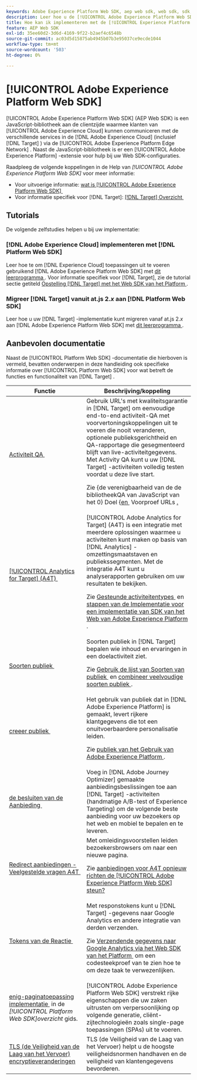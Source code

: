 ```yaml
---
keywords: Adobe Experience Platform Web SDK, aep web sdk, web sdk, sdk, adobe Experience cloud, platform edge network, adobe Experience platform edge network, edge network, aep edge network, Adobe Experience Platform Web SDK0
description: Leer hoe u de [!UICONTROL Adobe Experience Platform Web SDK] kunt gebruiken om te communiceren met de verschillende services in de [!UICONTROL Adobe Experience Cloud] tot en met de [!UICONTROL AEP Edge Network] .
title: Hoe kan ik implementeren met de [!UICONTROL Experience Platform Web SDK] ?
feature: AEP Web SDK
exl-id: 35ee60d2-3d6d-4169-9f22-b2aef4c6548b
source-git-commit: ac03d5d15875ab4945b07b3e95037ce9ecde1044
workflow-type: tm+mt
source-wordcount: '503'
ht-degree: 0%

---
```


# [!UICONTROL Adobe Experience Platform Web SDK]

[!UICONTROL Adobe Experience Platform Web SDK] (AEP Web SDK) is een JavaScript-bibliotheek aan de clientzijde waarmee klanten van [!UICONTROL Adobe Experience Cloud] kunnen communiceren met de verschillende services in de [!DNL Adobe Experience Cloud] (inclusief [!DNL Target] ) via de [!UICONTROL Adobe Experience Platform Edge Network] . Naast de JavaScript-bibliotheek is er een [!UICONTROL Adobe Experience Platform] -extensie voor hulp bij uw Web SDK-configuraties.

Raadpleeg de volgende koppelingen in de Help van *[!UICONTROL Adobe Experience Platform Web SDK]* voor meer informatie:

* Voor uitvoerige informatie: [&#x200B; wat is [!UICONTROL Adobe Experience Platform Web SDK] &#x200B;](https://experienceleague.adobe.com/docs/experience-platform/edge/home.html?lang=nl-NL)
* Voor informatie specifiek voor [!DNL Target]: [[!DNL Target]  Overzicht &#x200B;](https://experienceleague.adobe.com/docs/experience-platform/edge/personalization/adobe-target/target-overview.html?lang=nl-NL)

## Tutorials

De volgende zelfstudies helpen u bij uw implementatie:

### [!DNL Adobe Experience Cloud] implementeren met [!DNL Platform Web SDK]

Leer hoe te om [!DNL Experience Cloud] toepassingen uit te voeren gebruikend [!DNL Adobe Experience Platform Web SDK] met [&#x200B; dit leerprogramma &#x200B;](https://experienceleague.adobe.com/docs/platform-learn/implement-web-sdk/overview.html?lang=nl-NL). Voor informatie specifiek voor [!DNL Target], zie de tutorial sectie getiteld [&#x200B; Opstelling  [!DNL Target]  met het Web SDK van het Platform &#x200B;](https://experienceleague.adobe.com/docs/platform-learn/implement-web-sdk/applications-setup/setup-target.html?lang=nl-NL).

### Migreer [!DNL Target] vanuit at.js 2.*x* aan [!DNL Platform Web SDK]

Leer hoe u uw [!DNL Target] -implementatie kunt migreren vanaf at.js 2.*x* aan [!DNL Adobe Experience Platform Web SDK] met [&#x200B; dit leerprogramma &#x200B;](https://experienceleague.adobe.com/docs/platform-learn/migrate-target-to-websdk/introduction.html?lang=nl-NL).

## Aanbevolen documentatie

Naast de [!UICONTROL Platform Web SDK] -documentatie die hierboven is vermeld, bevatten onderwerpen in deze handleiding ook specifieke informatie over [!UICONTROL Platform Web SDK] voor wat betreft de functies en functionaliteit van [!DNL Target] .

| Functie | Beschrijving/koppeling |
| --- | --- |
| [&#x200B; Activiteit QA &#x200B;](https://experienceleague.adobe.com/docs/target/using/activities/activity-qa/activity-qa.html?lang=nl-NL) | Gebruik URL&#39;s met kwaliteitsgarantie in [!DNL Target] om eenvoudige end-to-end activiteit-QA met voorvertoningskoppelingen uit te voeren die nooit veranderen, optionele publieksgerichtheid en QA-rapportage die gesegmenteerd blijft van live-activiteitgegevens. Met Activity QA kunt u uw [!DNL Target] -activiteiten volledig testen voordat u deze live start.<p>Zie {de verenigbaarheid van de de bibliotheekQA van JavaScript van het 0} Doel &lbrace;[&#x200B; en &#x200B;](https://experienceleague.adobe.com/docs/target/using/activities/activity-qa/activity-qa.html?lang=nl-NL#compatibility) Voorproef URLs [.](https://experienceleague.adobe.com/docs/target/using/activities/activity-qa/activity-qa.html?lang=nl-NL#preview) |
| [[!UICONTROL Analytics for Target] (A4T) &#x200B;](https://experienceleague.adobe.com/docs/target/using/integrate/a4t/a4t.html?lang=nl-NL) | [!UICONTROL Adobe Analytics for Target] (A4T) is een integratie met meerdere oplossingen waarmee u activiteiten kunt maken op basis van [!DNL Analytics] -omzettingsmaatstaven en publiekssegmenten. Met de integratie A4T kunt u analyserapporten gebruiken om uw resultaten te bekijken.<p>Zie [&#x200B; Gesteunde activiteitentypes &#x200B;](https://experienceleague.adobe.com/docs/target/using/integrate/a4t/a4t.html?lang=nl-NL#section_F487896214BF4803AF78C552EF1669AA) en [&#x200B; stappen van de Implementatie voor een implementatie van SDK van het Web van Adobe Experience Platform &#x200B;](https://experienceleague.adobe.com/docs/target/using/integrate/a4t/a4timplementation.html?lang=nl-NL#platform). |
| [&#x200B; Soorten publiek &#x200B;](https://experienceleague.adobe.com/docs/target/using/audiences/target.html?lang=nl-NL) | Soorten publiek in [!DNL Target] bepalen wie inhoud en ervaringen in een doelactiviteit ziet.<p>Zie [&#x200B; Gebruik de lijst van Soorten van publiek &#x200B;](https://experienceleague.adobe.com/docs/target/using/audiences/create-audiences/audiences.html?lang=nl-NL#use-list) en [&#x200B; combineer veelvoudige soorten publiek &#x200B;](https://experienceleague.adobe.com/docs/target/using/audiences/combining-multiple-audiences.html?lang=nl-NL). |
| [&#x200B; creeer publiek &#x200B;](https://experienceleague.adobe.com/docs/target/using/audiences/create-audiences/audiences.html?lang=nl-NL) | Het gebruik van publiek dat in [!DNL Adobe Experience Platform] is gemaakt, levert rijkere klantgegevens die tot een onuitvoerbaardere personalisatie leiden.<p>Zie [&#x200B; publiek van het Gebruik van Adobe Experience Platform &#x200B;](https://experienceleague.adobe.com/docs/target/using/audiences/create-audiences/audiences.html?lang=nl-NL#aep). |
| [&#x200B; de besluiten van de Aanbieding &#x200B;](https://experienceleague.adobe.com/docs/target/using/integrate/ajo/offer-decision.html?lang=nl-NL) | Voeg in [!DNL Adobe Journey Optimizer] gemaakte aanbiedingsbeslissingen toe aan [!DNL Target] -activiteiten (handmatige A/B-test of Experience Targeting) om de volgende beste aanbieding voor uw bezoekers op het web en mobiel te bepalen en te leveren. |
| [&#x200B; Redirect aanbiedingen - Veelgestelde vragen A4T &#x200B;](https://experienceleague.adobe.com/docs/target/using/integrate/a4t/a4t-faq/a4t-faq-redirect-offers.html?lang=nl-NL) | Met omleidingsvoorstellen leiden bezoekersbrowsers om naar een nieuwe pagina.<p>Zie [&#x200B; aanbiedingen voor A4T opnieuw richten de [!UICONTROL Adobe Experience Platform Web SDK] steun?](https://experienceleague.adobe.com/docs/target/using/integrate/a4t/a4t-faq/a4t-faq-redirect-offers.html?lang=nl-NL#platform) |
| [&#x200B; Tokens van de Reactie &#x200B;](https://experienceleague.adobe.com/docs/target/using/administer/response-tokens.html?lang=nl-NL) | Met responstokens kunt u [!DNL Target] -gegevens naar Google Analytics en andere integratie van derden verzenden.<p>Zie [&#x200B; Verzendende gegevens naar Google Analytics via het Web SDK van het Platform &#x200B;](https://experienceleague.adobe.com/docs/target/using/administer/response-tokens.html?lang=nl-NL#sending-data-to-google-analytics-via-platform-web-sdk) om een codesteekproef van te zien hoe te om deze taak te verwezenlijken. |
| [&#x200B; enig-paginatoepassing implementatie &#x200B;](https://experienceleague.adobe.com/docs/experience-platform/edge/personalization/adobe-target/spa-implementation.html?lang=nl-NL) in de *[!UICONTROL Platform Web SDK]overzicht* gids. | [!UICONTROL Adobe Experience Platform Web SDK] verstrekt rijke eigenschappen die uw zaken uitrusten om verpersoonlijking op volgende generatie, cliënt-zijtechnologieën zoals single-page toepassingen (SPAs) uit te voeren. |
| [&#x200B; TLS (de Veiligheid van de Laag van het Vervoer) encryptieveranderingen &#x200B;](/help/dev/before-implement/tls-transport-layer-security-encryption.md) | TLS (de Veiligheid van de Laag van het Vervoer) helpt u de hoogste veiligheidsnormen handhaven en de veiligheid van klantengegevens bevorderen. |
